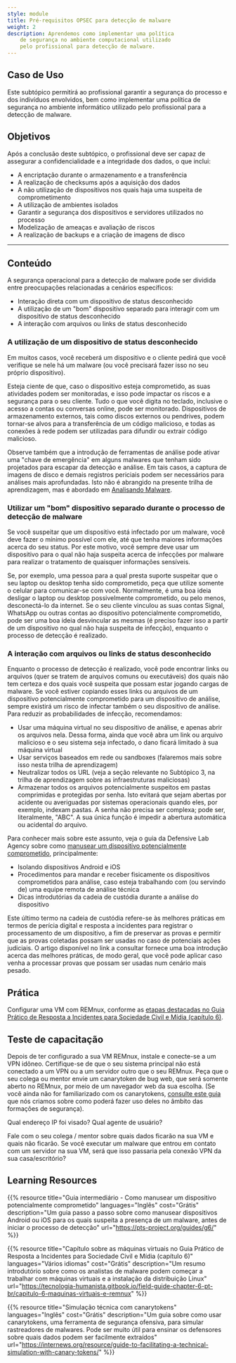 ```yaml
---
style: module
title: Pré-requisitos OPSEC para detecção de malware
weight: 2
description: Aprendemos como implementar uma política
    de segurança no ambiente computacional utilizado
    pelo profissional para detecção de malware.
---
```


## Caso de Uso

Este subtópico permitirá ao profissional garantir a segurança do processo e dos indivíduos envolvidos, bem como implementar uma política de segurança no ambiente informático utilizado pelo profissional para a detecção de malware.

## Objetivos

Após a conclusão deste subtópico, o profissional deve ser capaz de assegurar a confidencialidade e a integridade dos dados, o que inclui:

- A encriptação durante o armazenamento e a transferência
- A realização de checksums após a aquisição dos dados
- A não utilização de dispositivos nos quais haja uma suspeita de comprometimento
- A utilização de ambientes isolados
- Garantir a segurança dos dispositivos e servidores utilizados no processo
- Modelização de ameaças e avaliação de riscos
- A realização de backups e a criação de imagens de disco

---
## Conteúdo

A segurança operacional para a detecção de malware pode ser dividida entre preocupações relacionadas a cenários específicos:

- Interação direta com um dispositivo de status desconhecido
- A utilização de um "bom" dispositivo separado para interagir com um dispositivo de status desconhecido
- A interação com arquivos ou links de status desconhecido

### A utilização de um dispositivo de status desconhecido

Em muitos casos, você receberá um dispositivo e o cliente pedirá que você verifique se nele há um malware (ou você precisará fazer isso no seu próprio dispositivo).

Esteja ciente de que, caso o dispositivo esteja comprometido, as suas atividades podem ser monitoradas, e isso pode impactar os riscos e a segurança para o seu cliente. Tudo o que você digita no teclado, inclusive o acesso a contas ou conversas online, pode ser monitorado. Dispositivos de armazenamento externos, tais como discos externos ou pendrives, podem tornar-se alvos para a transferência de um código malicioso, e todas as conexões à rede podem ser utilizadas para difundir ou extrair código malicioso.

Observe também que a introdução de ferramentas de análise pode ativar uma "chave de emergência" em alguns malwares que tenham sido projetados para escapar da detecção e análise. Em tais casos, a captura de imagens de disco e demais registros periciais podem ser necessários para análises mais aprofundadas. Isto não é abrangido na presente trilha de aprendizagem, mas é abordado em [Analisando Malware](/en/learning-path/3/).

### Utilizar um "bom" dispositivo separado durante o processo de detecção de malware

Se você suspeitar que um dispositivo está infectado por um malware, você deve fazer o mínimo possível com ele, até que tenha maiores informações acerca do seu status. Por este motivo, você sempre deve usar um dispositivo para o qual não haja suspeita acerca de infecções por malware para realizar o tratamento de quaisquer informações sensíveis.

Se, por exemplo, uma pessoa para a qual presta suporte suspeitar que o seu laptop ou desktop tenha sido comprometido, peça que utilize somente o celular para comunicar-se com você. Normalmente, é uma boa ideia desligar o laptop ou desktop possivelmente comprometido, ou pelo menos, desconectá-lo da internet. Se o seu cliente vinculou as suas contas Signal, WhatsApp ou outras contas ao dispositivo potencialmente comprometido, pode ser uma boa ideia desvincular as mesmas (é preciso fazer isso a partir de um dispositivo no qual não haja suspeita de infecção), enquanto o processo de detecção é realizado.

### A interação com arquivos ou links de status desconhecido

Enquanto o processo de detecção é realizado, você pode encontrar links ou arquivos (quer se tratem de arquivos comuns ou executáveis) dos quais não tem certeza e dos quais você suspeita que possam estar jogando cargas de malware. Se você estiver copiando esses links ou arquivos de um dispositivo potencialmente comprometido para um dispositivo de análise, sempre existirá um risco de infectar também o seu dispositivo de análise. Para reduzir as probabilidades de infecção, recomendamos:

* Usar uma máquina virtual no seu dispositivo de análise, e apenas abrir os arquivos nela. Dessa forma, ainda que você abra um link ou arquivo malicioso e o seu sistema seja infectado, o dano ficará limitado à sua máquina virtual
* Usar serviços baseados em rede ou sandboxes (falaremos mais sobre isso nesta trilha de aprendizagem)
* Neutralizar todos os URL (veja a seção relevante no Subtópico 3, na trilha de aprendizagem sobre as infraestruturas maliciosas)
* Armazenar todos os arquivos potencialmente suspeitos em pastas comprimidas e protegidas por senha. Isto evitará que sejam abertas por acidente ou averiguadas por sistemas operacionais quando eles, por exemplo, indexam pastas. A senha não precisa ser complexa; pode ser, literalmente, "ABC". A sua única função é impedir a abertura automática ou acidental do arquivo.

Para conhecer mais sobre este assunto, veja o guia da Defensive Lab Agency sobre como [manusear um dispositivo potencialmente comprometido](https://pts-project.org/guides/g6/), principalmente:

* Isolando dispositivos Android e iOS
* Procedimentos para mandar e receber fisicamente os dispositivos comprometidos para análise, caso esteja trabalhando com (ou servindo de) uma equipe remota de análise técnica
* Dicas introdutórias da cadeia de custódia durante a análise do dispositivo

Este último termo na cadeia de custódia refere-se às melhores práticas em termos de perícia digital e resposta a incidentes para registrar o processamento de um dispositivo, a fim de preservar as provas e permitir que as provas coletadas possam ser usadas no caso de potenciais ações judiciais. O artigo disponível no link a consultar fornece uma boa introdução acerca das melhores práticas, de modo geral, que você pode aplicar caso venha a processar provas que possam ser usadas num cenário mais pesado.

## Prática

Configurar uma VM com REMnux, conforme as [etapas destacadas no Guia Prático de Resposta a Incidentes para Sociedade Civil e Mídia (capítulo 6)](https://tecnologia-humanista.gitbook.io/field-guide-chapter-6-pt-br/capitulo-6-maquinas-virtuais-e-remnux).

## Teste de capacitação

Depois de ter configurado a sua VM REMnux, instale e conecte-se a um VPN idôneo. Certifique-se de que o seu sistema principal não está conectado a um VPN ou a um servidor outro que o seu REMnux. Peça que o seu colega ou mentor envie um canarytoken de bug web, que será somente aberto no REMnux, por meio de um navegador web da sua escolha. (Se você ainda não for familiarizado com os canarytokens, [consulte este guia](https://internews.org/resource/guide-to-facilitating-a-technical-simulation-with-canary-tokens/) que nós criamos sobre como poderá fazer uso deles no âmbito das formações de segurança).

Qual endereço IP foi visado? Qual agente de usuário?

Fale com o seu colega / mentor sobre quais dados ficarão na sua VM e quais não ficarão. Se você executar um malware que entrou em contato com um servidor na sua VM, será que isso passaria pela conexão VPN da sua casa/escritório?

## Learning Resources

{{% resource title="Guia intermediário - Como manusear um dispositivo potencialmente comprometido" languages="Inglês" cost="Grátis" description="Um guia passo a passo sobre como manusear dispositivos Android ou iOS para os quais suspeita a presença de um malware, antes de iniciar o processo de detecção" url="https://pts-project.org/guides/g6/" %}}

{{% resource title="Capítulo sobre as máquinas virtuais no Guia Prático de Resposta a Incidentes para Sociedade Civil e Mídia (capítulo 6)" languages="Vários idiomas" cost="Grátis" description="Um resumo introdutório sobre como os analistas de malware podem começar a trabalhar com máquinas virtuais e a instalação da distribuição Linux" url="https://tecnologia-humanista.gitbook.io/field-guide-chapter-6-pt-br/capitulo-6-maquinas-virtuais-e-remnux" %}}

{{% resource title="Simulação técnica com canarytokens" languages="Inglês" cost="Grátis" description="Um guia sobre como usar canarytokens, uma ferramenta de segurança ofensiva, para simular rastreadores de malwares. Pode ser muito útil para ensinar os defensores sobre quais dados podem ser facilmente extraídos" url="https://internews.org/resource/guide-to-facilitating-a-technical-simulation-with-canary-tokens/" %}}